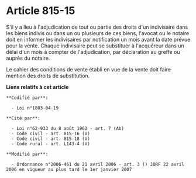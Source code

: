 # Article 815-15

S'il y a lieu à l'adjudication de tout ou partie des droits d'un indivisaire dans les biens indivis ou dans un ou plusieurs
de ces biens, l'avocat ou le notaire doit en informer les indivisaires par notification un mois avant la date prévue pour la
vente. Chaque indivisaire peut se substituer à l'acquéreur dans un délai d'un mois à compter de l'adjudication, par
déclaration au greffe ou auprès du notaire.

Le cahier des conditions de vente établi en vue de la vente doit faire mention des droits de substitution.

**Liens relatifs à cet article**

	**Codifié par**:

	  - Loi n°1803-04-19

	**Cité par**:

	  - Loi n°62-933 du 8 août 1962 - art. 7 (Ab)
	  - Code civil - art. 815-16 (V)
	  - Code civil - art. 815-18 (V)
	  - Code rural - art. L143-4 (V)

	**Modifié par**:

	  - Ordonnance n°2006-461 du 21 avril 2006 - art. 3 () JORF 22 avril 2006 en vigueur au plus tard le 1er janvier 2007
